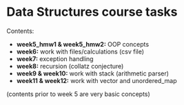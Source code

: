# Data Structures course tasks

Contents:
- **week5_hmw1 & week5_hmw2:** OOP concepts
- **week6:** work with files/calculations (csv file)
- **week7:** exception handling
- **week8:** recursion (collatz conjecture)
- **week9 & week10:** work with stack (arithmetic parser)
- **week11 & week12:** work with vector and unordered_map

(contents prior to week 5 are very basic concepts)
